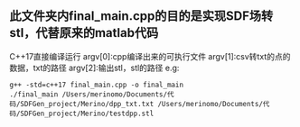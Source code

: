 ## 此文件夹内final_main.cpp的目的是实现SDF场转stl，代替原来的matlab代码
C++17直接编译运行
argv[0]:cpp编译出来的可执行文件
argv[1]:csv转txt的点的数据，txt的路径
argv[2]:输出stl，stl的路径
e.g:
```
g++ -std=c++17 final_main.cpp -o final_main
./final_main /Users/merinomo/Documents/代码/SDFGen_project/Merino/dpp_txt.txt /Users/merinomo/Documents/代码/SDFGen_project/Merino/testdpp.stl
```